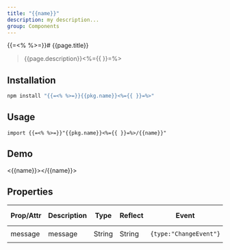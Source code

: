 ```yaml
---
title: "{{name}}"
description: my description...
group: Components
---
```


{{=<% %>=}}# {{page.title}}

> {{page.description}}<%={{ }}=%>

## Installation

```bash
npm install "{{=<% %>=}}{{pkg.name}}<%={{ }}=%>"
```

## Usage

```
import {{=<% %>=}}"{{pkg.name}}<%={{ }}=%>/{{name}}"
```

## Demo

<{{name}}></{{name}}>

## Properties

| Prop/Attr | Description | Type   | Reflect | Event                  | Default Value |
| --------- | ----------- | ------ | ------- | ---------------------- | ------------- |
| message   | message     | String | String  | `{type:"ChangeEvent"}` | `"{{name}}"`  |

<script type="module" src="{{name}}.js"><script>
